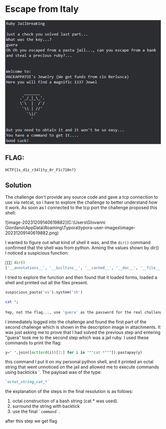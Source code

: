 # Escape from Italy
<p align="center">
  <img src="Attachments/Description.jpg" />
</p>


## FLAG:
`HCTF{1s_d1z_r34l1ty_0r_F1c710n?}`

## Solution
The challenge don't provide any source code and gave a tcp connection to use via netcat, so i have to explore the challenge to better understand how it work. As soon as I connected to the tcp port the challenge proposed this shell:

![image-20231209140619882](C:\Users\GIovanni Giordano\AppData\Roaming\Typora\typora-user-images\image-20231209140619882.png)

I wanted to figure out what kind of shell it was, and the `dir()` command confirmed that the shell was from python. Among the values shown by dir() I noticed a suspicious function:

```python
🍴🍴🍴 dir()
['__annotations__', '__builtins__', '__cached__', '__doc__', '__file__', '__loader__', '__name__', '__package__', '__spec__', 'banner', 'cmd', 'readline', 'suspicious_pasta']
```

I tried to explore the function and then found that it loaded forms, loaded a shell and printed out all the files present.

```python
suspicious_pasta('os').system('sh')
```

```bash
cat *;

Yep, not the flag..., use 'guera' as the password for the real challenge at port 8889
```

I immediately logged into the challenge and found the first part of the second challenge which is shown in the description image in attachments. It was just asking me to prove that I had solved the previous step and entering "guera" took me to the second step which was a jail ruby. I used these commands to print the flag:

```python
y=" ".join([oct(ord(i))[2:] for i in """cat *"""]);pastapay(y)
```


this command I put it on my personal python shell, and it printed an octal string that went unnoticed on the jail and allowed me to execute commands using backticks `. The payload was of the type:

```ruby
`octal_string_cat_*`
```

the explanation of the steps in the final resolution is as follows:

1. octal construction of a bash string (cat * was used).
2. surround the string with backtick
3. use the final ``` `command` ```.

after this step we get flag